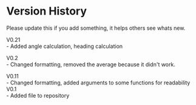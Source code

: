 Version History
=========
Please update this if you add something, it helps others see whats new.

V0.21 <br />
	- Added angle calculation, heading calculation

V0.2 <br />
	- Changed formatting, removed the average because it didn't work.

V0.11 <br />
	- Changed formatting, added arguments to some functions for readability
V0.1 <br />
	- Added file to repository
